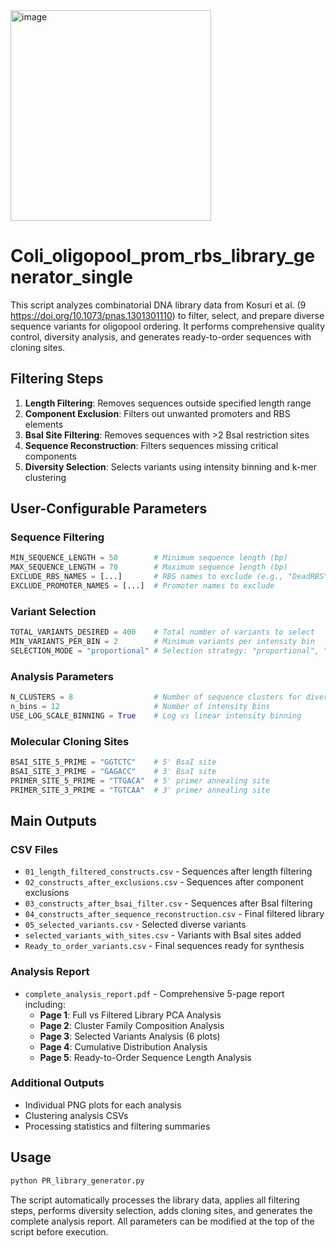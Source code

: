 <img width="321" height="337" alt="image" src="https://github.com/user-attachments/assets/4593eafa-f32e-45ff-bc67-44f554f83637" />


# Coli_oligopool_prom_rbs_library_generator_single
This script analyzes combinatorial DNA library data from Kosuri et al. (9 https://doi.org/10.1073/pnas.1301301110) to filter, select, and prepare diverse sequence variants for oligopool ordering. It performs comprehensive quality control, diversity analysis, and generates ready-to-order sequences with cloning sites.


## Filtering Steps
1. **Length Filtering**: Removes sequences outside specified length range
2. **Component Exclusion**: Filters out unwanted promoters and RBS elements
3. **BsaI Site Filtering**: Removes sequences with >2 BsaI restriction sites
4. **Sequence Reconstruction**: Filters sequences missing critical components
5. **Diversity Selection**: Selects variants using intensity binning and k-mer clustering

## User-Configurable Parameters

### Sequence Filtering
```python
MIN_SEQUENCE_LENGTH = 50        # Minimum sequence length (bp)
MAX_SEQUENCE_LENGTH = 70        # Maximum sequence length (bp)
EXCLUDE_RBS_NAMES = [...]       # RBS names to exclude (e.g., "DeadRBS")
EXCLUDE_PROMOTER_NAMES = [...]  # Promoter names to exclude
```

### Variant Selection
```python
TOTAL_VARIANTS_DESIRED = 400    # Total number of variants to select
MIN_VARIANTS_PER_BIN = 2        # Minimum variants per intensity bin
SELECTION_MODE = "proportional" # Selection strategy: "proportional", "equal", "hybrid"
```

### Analysis Parameters
```python
N_CLUSTERS = 8                  # Number of sequence clusters for diversity
n_bins = 12                     # Number of intensity bins
USE_LOG_SCALE_BINNING = True    # Log vs linear intensity binning
```

### Molecular Cloning Sites
```python
BSAI_SITE_5_PRIME = "GGTCTC"    # 5' BsaI site
BSAI_SITE_3_PRIME = "GAGACC"    # 3' BsaI site
PRIMER_SITE_5_PRIME = "TTGACA"  # 5' primer annealing site
PRIMER_SITE_3_PRIME = "TGTCAA"  # 3' primer annealing site
```

## Main Outputs

### CSV Files
- `01_length_filtered_constructs.csv` - Sequences after length filtering
- `02_constructs_after_exclusions.csv` - Sequences after component exclusions
- `03_constructs_after_bsai_filter.csv` - Sequences after BsaI filtering
- `04_constructs_after_sequence_reconstruction.csv` - Final filtered library
- `05_selected_variants.csv` - Selected diverse variants
- `selected_variants_with_sites.csv` - Variants with BsaI sites added
- `Ready_to_order_variants.csv` - Final sequences ready for synthesis

### Analysis Report
- `complete_analysis_report.pdf` - Comprehensive 5-page report including:
  - **Page 1**: Full vs Filtered Library PCA Analysis
  - **Page 2**: Cluster Family Composition Analysis
  - **Page 3**: Selected Variants Analysis (6 plots)
  - **Page 4**: Cumulative Distribution Analysis
  - **Page 5**: Ready-to-Order Sequence Length Analysis

### Additional Outputs
- Individual PNG plots for each analysis
- Clustering analysis CSVs
- Processing statistics and filtering summaries

## Usage
```bash
python PR_library_generator.py
```

The script automatically processes the library data, applies all filtering steps, performs diversity selection, adds cloning sites, and generates the complete analysis report. All parameters can be modified at the top of the script before execution.
